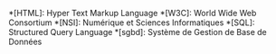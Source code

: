 <!-- prettier-ignore -->
*[HTML]: Hyper Text Markup Language
*[W3C]: World Wide Web Consortium
*[NSI]: Numérique et Sciences Informatiques
*[SQL]: Structured Query Language
*[sgbd]: Système de Gestion de Base de Données
